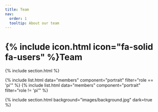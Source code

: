 ```yaml
---
title: Team
nav:
  order: 1
  tooltip: About our team
---
```


# {% include icon.html icon="fa-solid fa-users" %}Team



{% include section.html %}

{% include list.html data="members" component="portrait" filter="role == 'pi'" %}
{% include list.html data="members" component="portrait" filter="role != 'pi'" %}

{% include section.html background="images/background.jpg" dark=true %}



